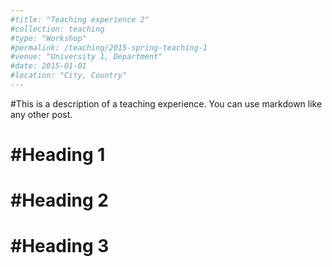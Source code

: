 ```yaml
---
#title: "Teaching experience 2"
#collection: teaching
#type: "Workshop"
#permalink: /teaching/2015-spring-teaching-1
#venue: "University 1, Department"
#date: 2015-01-01
#location: "City, Country"
---
```


#This is a description of a teaching experience. You can use markdown like any other post.

#Heading 1
======

#Heading 2
======

#Heading 3
======
